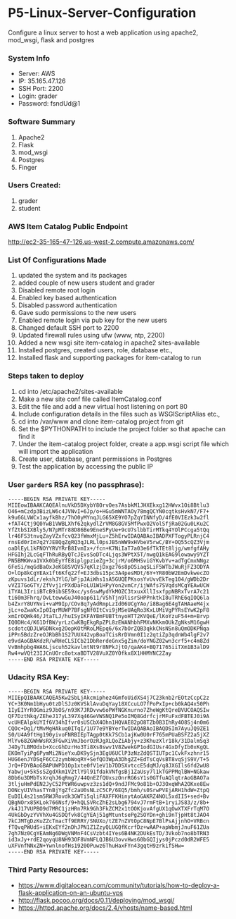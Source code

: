 # P5-Linux-Server-Configuration
Configure a linux server to host a web application using apache2, mod_wsgi, flask and postgres

### System Info
* Server: AWS
* IP: 35.165.47.126
* SSH Port: 2200
* Login: grader
* Password: fsndUd@1

### Software Summary
1. Apache2
2. Flask
3. mod_wsgi
4. Postgres
5. Finger

### Users Created:
1. grader
2. student

### AWS Item Catalog Public Endpoint
http://ec2-35-165-47-126.us-west-2.compute.amazonaws.com/

### List Of Configurations Made
1. updated the system and its packages
1. added couple of new users student and grader
1. Disabled remote root login
1. Enabled key based authentication
1. Disabled password authentication
1. Gave sudo permissions to the new users
1. Enabled remote login via pub key for the new users
1. Changed default SSH port to 2200
1. Updated firewall rules using ufw (www, ntp, 2200)
1. Added a new wsgi site item-catalog in apache2 sites-available
1. Installed postgres, created users, role, database etc.,
1. Installed flask and supporting packages for item-catalog to run

### Steps taken to deploy
1. cd into /etc/apache2/sites-available
1. Make a new site conf file called ItemCatalog.conf
1. Edit the file and add a new virtual host listening on port 80
1. Include configuration details in the files such as WSGIScriptAlias etc.,
1. cd into /var/www and clone item-catalog project from git
1. Set the $PYTHONPATH to include the project folder so that apache can find it
1. Under the item-catalog project folder, create a app.wsgi script file which will import the application
1. Create user, database, grant permissions in Postgres
1. Test the application by accessing the public IP

### User `garder`s RSA key (no passphrase):
```shell
-----BEGIN RSA PRIVATE KEY-----
MIIEowIBAAKCAQEAlnuVkD5DXybY8OrvOes7AsbkM1JHXEkxg12HWvx1Oi8Btlu3
O46+mCzdp3BizLW6c4JVNvI+6Jp/o+HGu5mWNTAOy78mgQCYN0cqtksHvkN7/F7+
k9u6GLVWCx1ayfkBhz/7hO0yMYnqJLG65XE9YO7pZqYINNfyD/4fE0VIEzk3w2fl
+fAT4Ctj9Q0YwB1VWBLXhf62qkydlZrVM8G8GV5MfPwxO2VolSfjRa02Gu0LKu2C
YfZtbSIXBly5/N7pMTr88D86Be9EneSPyUe+9cU7slbbTirMTkq4YOlPCcga5tQq
lr46FS3tnvqZayVZxfcvQ23fWmxMjLu+Z5hErwIDAQABAoIBADPXFTogyPLRnjC4
rnsEd0rIm7q2YJEBQgZgRQ3qJLRLl0psJB5nWW9xHVbeV5rwC/BY+OQ55cQZ3Vjm
oaDlEyL1kFNOYYRVYRrB8IvmIx+/fcn+K7NiIaT7a03e6fTkTEt8ljg/wmfgfAHy
HFGIhj2LcGqFThRuRByQTcJEvsSoDTc4Ljqs3WPtX5T/nwgQ1kEAG9lowawy9YZT
PN5BMKWva1VXk0bEyYfE8iplgpzieZg+3cjrM/o6MHSviGYKvbYv+adTgCmxNNgz
6FeSi/mqGdBaOxJeKG8SVQV57qKlzjDxgz76s8pOSiaqSLiF5WTbJWuRjFZ3ODYA
O+lOp8kCgYEAx1ft6Kfq22f+EJ3dbs15pc3A4pesMDt/6Y+YR80bW2EmDvkwecZO
zKpuvs1dLr/ekshJYlG/bFjpJAiWhs1sA5GUQEPKsosYvUvvEkTeg104/gWDb2Dr
vVZI7GoGTY/ZfVvj1rPXdDaFoLU1W1HPyYon2vmCr/ijWAfs7SVqdsMCgYEAwUCW
iTYAL3IriiBTcB9ibSE59xc/ys6swMydYkMOZC3txuxXllIsxfppNBRxTvrA7c21
ti60m3Fhrq/OvLtewwGuJ40oap611/VShTjn9lisrSHPPnktkI8uTRhE6qIOQ6la
b4ZxrY8UYNvi+vaM9Ip/COv8q7yAdRmpLzId06UCgYAo/i8Bag6E4gTAHAaeM4jx
jLc+oZwaKxIp0IqrMUWP7BFsgNf0ItCvi9jMSeUAqRo3KxLUMiVgPYRsEYwK2pF8
xmIrOQWk46/JtaTLJ/huISyIKFAYBmFUBTtnyoHTT2KVQeE/lKoYzuF54+m+Brvp
IQ0DHc4/K61DfBW/yrLzCwKBgEkgRpZPL8zEWANhbhFMXvNKkmOUkZgNksM16gwH
scdotcQDJLWGDNkxg2OopKOtMRoLMEpq6/6x7bOrZQB3qkkCNsNSn8uQmODKPNqa
iPPn5BdzZreOJRbBh1S27UUX42vpBoaTCisRrDVmn0I1z2qtiZp3qdnWb4lgF2v7
e9vdAoGBAKdzR/wRHeCLSICb21DbRerdeGnx5gZim/doYNGZ02wn3crf5+c4m8Zd
VvBmhpbg4WA6Ljscuh52kavlmtNt9r8NPkJjtO/qaAK4+BQ71765iiTXm1B3alD9
Rw4+wVQt23IJCnUOrc8otxaBDTV28VuXZ0YOfkx8X1HHMYNC2Zay
-----END RSA PRIVATE KEY-----
```

### Udacity RSA Key:
```shell
-----BEGIN RSA PRIVATE KEY-----
MIIEpQIBAAKCAQEA5Kw2SbLjAkcmiphez4GmfoUidXS4j7C23knb2rEOtzCcpC2z
YC+3K0Nm1bHyu0tzDlSJz0KVSklAvuDqYay18XCcuLO7fPoPxIp+cb0kAQ4x50Ph
1IyEIYrROGmiz9JbOS/n93K7JRDvvw6oPWfNGKnurno7ZheWgKtQreBVUCOAQSIw
QF7DztNkq/ZEheJ17yL397Xq46GeVWSNQ1Pe5oIMQ8GdrfcjrMFuFxdFBTEJ0i9A
vcUHEAlpkUYIf6V34hIfvr0sUSCbX4Ohn1HQVAE82pO8TZb0B3IhRy4O8Sj4n0m6
CQOc+Dg1/tMvMgHAkuq0ITqI/1U77e9YBYerTwIDAQABAoIBAQDSIm7AyuJQ9ZE1
S0/U4A9ftHg190yivoFNRBIEpTAgp0tKk7SCb1ajKw0U0rF765mPUaBSFZ2a5jXZ
MlYv68ZGWHWsRX3FGwXiVmJborOzRJgXLQoZiAbjy+z3KhuzXlr18k/31DalmSq3
J4Dy7LBMOdxb+XccGhDzrHo3Ti8Xs8swv1V8ZwekGP1odGIUsr4GxDfyIb0xKgQL
EKOmTyiPg6PymMi2NieYxuDK9ySjn3EgU6UClP3zNzZdQSTIUTpc1CvkFxzhnr15
HUG6enJYDSqF6CC2zymbWoqRY+SefQO3WpA3DhgZZ+EdTsCqVsBT8vqSjS9V/T+5
JrQ+FDYBAoGBAPUWPD1Op1xte0fV1eV1b7DDSXvtccE5dqMJ/q8JXGIls6fd2wU8
Yabwju+5k5sSZgdXkm1V2tlY9l91fdakVNfgsBj1ZaUsy7l1kTGPPMqlBW+NGkaw
8Db6u3DMbTsXrqhJ6qRmg7/44QnEZfQUxszOnrRG6sY1s0GTfuAQlqtrAoGBAO7a
3tljuHmPdEN2JyC52PtWR6uwpvz3zs1dQ+9ndJFMc9o81b+OJ3OxqWhA2OKxe8Ew
DONcyUIVhasTYnBjYgZfc2aU0sNLzC5CP/6EQ5/bmh/s0SrwPVEjARH1hdW+ZtpQ
EuDIL4s21sm5RWJRovdk3GWTi5qliFAXFFKHinytAoGAKRZ4NOL5xdII5+sed+Bv
QBgNOrx85KLok766Nsf/9+hQLSVRcZhE2sLbg6794vJ7rmFtB+1ryiJS83/z/8b+
/k4J17VUPBO9d7MRC1jzHRn7Rk9Gh3FkZCM2x1tOOKjovAfgUX1qOwXTXFrTqM7O
4UkGbDyzYVVhXu4GSDQfvk8CgYEAj51gMtuntsePg2SOYDn+ghi9nTjpHt8tJAO4
7kCJMTgDzKuZZcTmacTf9ERRY/SNUXo/tZE7nZVtOpC8NpE7BlPsAjjnhO+VRBcn
fTQvqPWUdS+iEKxEYf2nDhJPN1Z1ZzyQLUGQfKcrfDz+wAAP+apWbmjJnuF61ZUa
7gh7Nz0CgYEAmNg6DWgVNMnF4CsVzbt4IYes6B4NK2DUkEsTD/3Vkob7no8bTRN3
id3xJy+rdE2qoyqU8NH93OF8VmNFLQJB6U3ovvHws60bGQIjys0jPczd0dR2WFE5
uXFVnfNNxZN+YwnlnofHs1920OPuwz6ThuHaxFYn43gqtH9zrkifSHw=
-----END RSA PRIVATE KEY-----
```


### Third Party Resources:
* https://www.digitalocean.com/community/tutorials/how-to-deploy-a-flask-application-on-an-ubuntu-vps
* http://flask.pocoo.org/docs/0.11/deploying/mod_wsgi/
* https://httpd.apache.org/docs/2.4/vhosts/name-based.html
